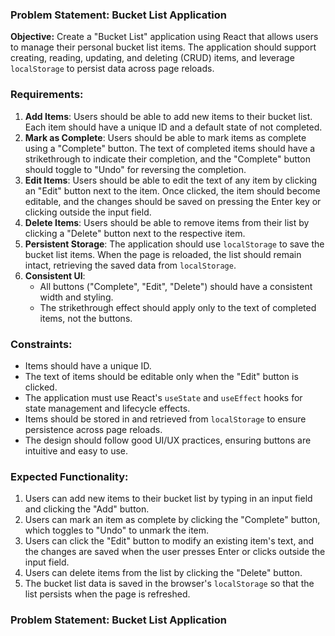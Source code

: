 ### Problem Statement: Bucket List Application

**Objective:**
Create a "Bucket List" application using React that allows users to manage their personal bucket list items. The application should support creating, reading, updating, and deleting (CRUD) items, and leverage `localStorage` to persist data across page reloads.

### Requirements:
1. **Add Items**: Users should be able to add new items to their bucket list. Each item should have a unique ID and a default state of not completed.
2. **Mark as Complete**: Users should be able to mark items as complete using a "Complete" button. The text of completed items should have a strikethrough to indicate their completion, and the "Complete" button should toggle to "Undo" for reversing the completion.
3. **Edit Items**: Users should be able to edit the text of any item by clicking an "Edit" button next to the item. Once clicked, the item should become editable, and the changes should be saved on pressing the Enter key or clicking outside the input field.
4. **Delete Items**: Users should be able to remove items from their list by clicking a "Delete" button next to the respective item.
5. **Persistent Storage**: The application should use `localStorage` to save the bucket list items. When the page is reloaded, the list should remain intact, retrieving the saved data from `localStorage`.
6. **Consistent UI**:
   - All buttons ("Complete", "Edit", "Delete") should have a consistent width and styling.
   - The strikethrough effect should apply only to the text of completed items, not the buttons.

### Constraints:
- Items should have a unique ID.
- The text of items should be editable only when the "Edit" button is clicked.
- The application must use React's `useState` and `useEffect` hooks for state management and lifecycle effects.
- Items should be stored in and retrieved from `localStorage` to ensure persistence across page reloads.
- The design should follow good UI/UX practices, ensuring buttons are intuitive and easy to use.

### Expected Functionality:
1. Users can add new items to their bucket list by typing in an input field and clicking the "Add" button.
2. Users can mark an item as complete by clicking the "Complete" button, which toggles to "Undo" to unmark the item.
3. Users can click the "Edit" button to modify an existing item's text, and the changes are saved when the user presses Enter or clicks outside the input field.
4. Users can delete items from the list by clicking the "Delete" button.
5. The bucket list data is saved in the browser's `localStorage` so that the list persists when the page is refreshed.


### Problem Statement: Bucket List Application